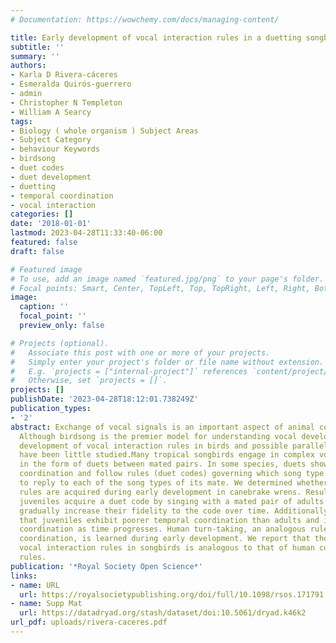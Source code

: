 ```yaml
---
# Documentation: https://wowchemy.com/docs/managing-content/

title: Early development of vocal interaction rules in a duetting songbird
subtitle: ''
summary: ''
authors:
- Karla D Rivera-cáceres
- Esmeralda Quirós-guerrero
- admin
- Christopher N Templeton
- William A Searcy
tags:
- Biology ( whole organism ) Subject Areas
- Subject Category
- behaviour Keywords
- birdsong
- duet codes
- duet development
- duetting
- temporal coordination
- vocal interaction
categories: []
date: '2018-01-01'
lastmod: 2023-04-28T11:33:40-06:00
featured: false
draft: false

# Featured image
# To use, add an image named `featured.jpg/png` to your page's folder.
# Focal points: Smart, Center, TopLeft, Top, TopRight, Left, Right, BottomLeft, Bottom, BottomRight.
image:
  caption: ''
  focal_point: ''
  preview_only: false

# Projects (optional).
#   Associate this post with one or more of your projects.
#   Simply enter your project's folder or file name without extension.
#   E.g. `projects = ["internal-project"]` references `content/project/deep-learning/index.md`.
#   Otherwise, set `projects = []`.
projects: []
publishDate: '2023-04-28T18:12:01.738249Z'
publication_types:
- '2'
abstract: Exchange of vocal signals is an important aspect of animal communication.
  Although birdsong is the premier model for understanding vocal development, the
  development of vocal interaction rules in birds and possible parallels to humans
  have been little studied.Many tropical songbirds engage in complex vocal interactions
  in the form of duets between mated pairs. In some species, duets show precise temporal
  coordination and follow rules (duet codes) governing which song type one bird uses
  to reply to each of the song types of its mate. We determined whether these duetting
  rules are acquired during early development in canebrake wrens. Results show that
  juveniles acquire a duet code by singing with a mated pair of adults and that juveniles
  gradually increase their fidelity to the code over time. Additionally, we found
  that juveniles exhibit poorer temporal coordination than adults and improve their
  coordination as time progresses. Human turn-taking, an analogous rule to temporal
  coordination, is learned during early development. We report that the ontogeny of
  vocal interaction rules in songbirds is analogous to that of human conversation
  rules.
publication: '*Royal Society Open Science*'
links:
- name: URL
  url: https://royalsocietypublishing.org/doi/full/10.1098/rsos.171791
- name: Supp Mat
  url: https://datadryad.org/stash/dataset/doi:10.5061/dryad.k46k2
url_pdf: uploads/rivera-caceres.pdf
---
```

